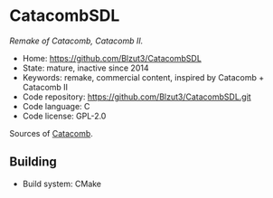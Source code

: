 # CatacombSDL

_Remake of Catacomb, Catacomb II._

- Home: https://github.com/Blzut3/CatacombSDL
- State: mature, inactive since 2014
- Keywords: remake, commercial content, inspired by Catacomb + Catacomb II
- Code repository: https://github.com/Blzut3/CatacombSDL.git
- Code language: C
- Code license: GPL-2.0

Sources of [Catacomb](https://github.com/CatacombGames/TheCatacomb).

## Building

- Build system: CMake
